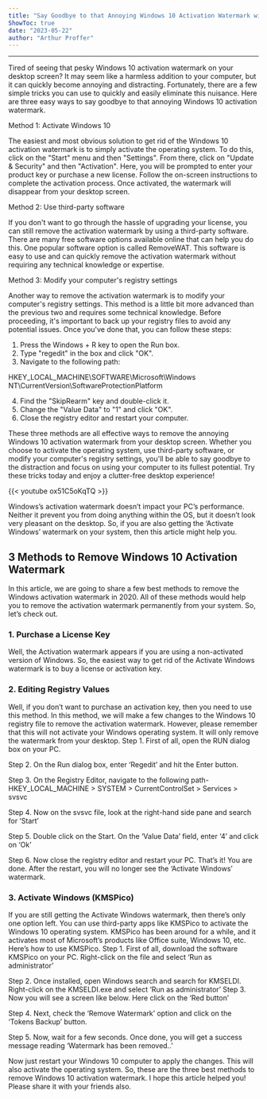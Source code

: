 ```yaml
---
title: "Say Goodbye to that Annoying Windows 10 Activation Watermark with These 3 Easy Tricks!"
ShowToc: true 
date: "2023-05-22"
author: "Arthur Proffer"
---
```

*****
Tired of seeing that pesky Windows 10 activation watermark on your desktop screen? It may seem like a harmless addition to your computer, but it can quickly become annoying and distracting. Fortunately, there are a few simple tricks you can use to quickly and easily eliminate this nuisance. Here are three easy ways to say goodbye to that annoying Windows 10 activation watermark.

Method 1: Activate Windows 10

The easiest and most obvious solution to get rid of the Windows 10 activation watermark is to simply activate the operating system. To do this, click on the "Start" menu and then "Settings". From there, click on "Update & Security" and then "Activation". Here, you will be prompted to enter your product key or purchase a new license. Follow the on-screen instructions to complete the activation process. Once activated, the watermark will disappear from your desktop screen.

Method 2: Use third-party software

If you don't want to go through the hassle of upgrading your license, you can still remove the activation watermark by using a third-party software. There are many free software options available online that can help you do this. One popular software option is called RemoveWAT. This software is easy to use and can quickly remove the activation watermark without requiring any technical knowledge or expertise.

Method 3: Modify your computer's registry settings

Another way to remove the activation watermark is to modify your computer's registry settings. This method is a little bit more advanced than the previous two and requires some technical knowledge. Before proceeding, it's important to back up your registry files to avoid any potential issues. Once you've done that, you can follow these steps:

1. Press the Windows + R key to open the Run box.
2. Type "regedit" in the box and click "OK".
3. Navigate to the following path:

HKEY_LOCAL_MACHINE\SOFTWARE\Microsoft\Windows NT\CurrentVersion\SoftwareProtectionPlatform

4. Find the "SkipRearm" key and double-click it.
5. Change the "Value Data" to "1" and click "OK".
6. Close the registry editor and restart your computer.

These three methods are all effective ways to remove the annoying Windows 10 activation watermark from your desktop screen. Whether you choose to activate the operating system, use third-party software, or modify your computer's registry settings, you'll be able to say goodbye to the distraction and focus on using your computer to its fullest potential. Try these tricks today and enjoy a clutter-free desktop experience!

{{< youtube ox51C5oKqTQ >}} 



Windows’s activation watermark doesn’t impact your PC’s performance. Neither it prevent you from doing anything within the OS, but it doesn’t look very pleasant on the desktop. So, if you are also getting the ‘Activate Windows’ watermark on your system, then this article might help you.

 
## 3 Methods to Remove Windows 10 Activation Watermark


In this article, we are going to share a few best methods to remove the Windows activation watermark in 2020. All of these methods would help you to remove the activation watermark permanently from your system. So, let’s check out.

 
### 1. Purchase a License Key


Well, the Activation watermark appears if you are using a non-activated version of Windows. So, the easiest way to get rid of the Activate Windows watermark is to buy a license or activation key.


 
### 2. Editing Registry Values


Well, if you don’t want to purchase an activation key, then you need to use this method. In this method, we will make a few changes to the Windows 10 registry file to remove the activation watermark.
However, please remember that this will not activate your Windows operating system. It will only remove the watermark from your desktop.
Step 1. First of all, open the RUN dialog box on your PC.

Step 2. On the Run dialog box, enter ‘Regedit’ and hit the Enter button.

Step 3. On the Registry Editor, navigate to the following path-
HKEY_LOCAL_MACHINE > SYSTEM > CurrentControlSet > Services > svsvc

Step 4. Now on the svsvc file, look at the right-hand side pane and search for ‘Start’

Step 5. Double click on the Start. On the ‘Value Data’ field, enter ‘4’ and click on ‘Ok’

Step 6. Now close the registry editor and restart your PC.
That’s it! You are done. After the restart, you will no longer see the ‘Activate Windows’ watermark.

 
### 3. Activate Windows (KMSPico)


If you are still getting the Activate Windows watermark, then there’s only one option left. You can use third-party apps like KMSPico to activate the Windows 10 operating system. KMSPico has been around for a while, and it activates most of Microsoft’s products like Office suite, Windows 10, etc. Here’s how to use KMSPico.
Step 1. First of all, download the software KMSPico on your PC. Right-click on the file and select ‘Run as administrator’

Step 2. Once installed, open Windows search and search for KMSELDI. Right-click on the KMSELDI.exe and select ‘Run as administrator’
Step 3. Now you will see a screen like below. Here click on the ‘Red button’

Step 4. Next, check the ‘Remove Watermark’ option and click on the ‘Tokens Backup’ button.

Step 5. Now, wait for a few seconds. Once done, you will get a success message reading ‘Watermark has been removed..’

Now just restart your Windows 10 computer to apply the changes. This will also activate the operating system.
So, these are the three best methods to remove Windows 10 activation watermark. I hope this article helped you! Please share it with your friends also.





